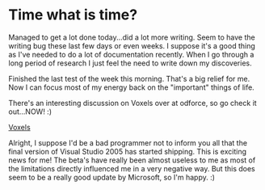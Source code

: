 # Time what is time?


Managed to get a lot done today...did a lot more writing. Seem to have the writing bug these last few days or even weeks. I suppose it's a good thing as I've needed to do a lot of documentation recently. When I go through a long period of research I just feel the need to write down my discoveries.

Finished the last test of the week this morning. That's a big relief for me. Now I can focus most of my energy back on the "important" things of life.

There's an interesting discussion on Voxels over at odforce, so go check it out...NOW! :)

[Voxels](http://odforce.net/forum/index.php?showtopic=3332&hl=)

Alright, I suppose I'd be a bad programmer not to inform you all that the final version of Visual Studio 2005 has started shipping. This is exciting news for me! The beta's have really been almost useless to me as most of the limitations directly influenced me in a very negative way. But this does seem to be a really good update by Microsoft, so I'm happy. :)

